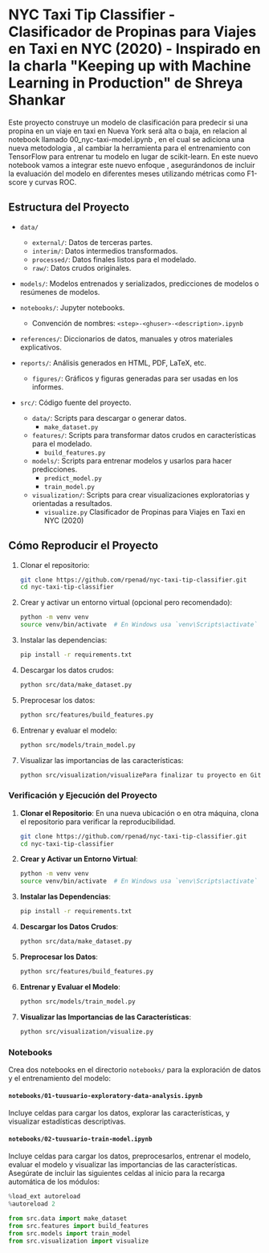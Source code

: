 # NYC Taxi Tip Classifier - Clasificador de Propinas para Viajes en Taxi en NYC (2020) - Inspirado en la charla "Keeping up with Machine Learning in Production" de Shreya Shankar

Este proyecto construye un modelo de clasificación para predecir si una propina en un viaje en taxi en Nueva York será alta o baja, en relacion al notebook llamado 00_nyc-taxi-model.ipynb , en el cual se adiciona una nueva metodologia , al cambiar la herramienta para el entrenamiento  con  TensorFlow para entrenar tu modelo en lugar de scikit-learn. En este nuevo notebook vamos a integrar este nuevo enfoque , asegurándonos de incluir la evaluación del modelo en diferentes meses utilizando métricas como F1-score y curvas ROC.

## Estructura del Proyecto

- `data/`
  - `external/`: Datos de terceras partes.
  - `interim/`: Datos intermedios transformados.
  - `processed/`: Datos finales listos para el modelado.
  - `raw/`: Datos crudos originales.

- `models/`: Modelos entrenados y serializados, predicciones de modelos o resúmenes de modelos.

- `notebooks/`: Jupyter notebooks.
  - Convención de nombres: `<step>-<ghuser>-<description>.ipynb`

- `references/`: Diccionarios de datos, manuales y otros materiales explicativos.

- `reports/`: Análisis generados en HTML, PDF, LaTeX, etc.
  - `figures/`: Gráficos y figuras generadas para ser usadas en los informes.

- `src/`: Código fuente del proyecto.
  - `data/`: Scripts para descargar o generar datos.
    - `make_dataset.py`
  - `features/`: Scripts para transformar datos crudos en características para el modelado.
    - `build_features.py`
  - `models/`: Scripts para entrenar modelos y usarlos para hacer predicciones.
    - `predict_model.py`
    - `train_model.py`
  - `visualization/`: Scripts para crear visualizaciones exploratorias y orientadas a resultados.
    - `visualize.py`
Clasificador de Propinas para Viajes en Taxi en NYC (2020)
## Cómo Reproducir el Proyecto

1. Clonar el repositorio:
    ```bash
    git clone https://github.com/rpenad/nyc-taxi-tip-classifier.git
    cd nyc-taxi-tip-classifier
    ```

2. Crear y activar un entorno virtual (opcional pero recomendado):
    ```bash
    python -m venv venv
    source venv/bin/activate  # En Windows usa `venv\Scripts\activate`
    ```

3. Instalar las dependencias:
    ```bash
    pip install -r requirements.txt
    ```

4. Descargar los datos crudos:
    ```bash
    python src/data/make_dataset.py
    ```

5. Preprocesar los datos:
    ```bash
    python src/features/build_features.py
    ```

6. Entrenar y evaluar el modelo:
    ```bash
    python src/models/train_model.py
    ```

7. Visualizar las importancias de las características:
    ```bash
    python src/visualization/visualizePara finalizar tu proyecto en GitHub y asegurarnos de que todo funcione correctamente, sigue estos pasos finales:

### Verificación y Ejecución del Proyecto
1. **Clonar el Repositorio**: En una nueva ubicación o en otra máquina, clona el repositorio para verificar la reproducibilidad.
    ```bash
    git clone https://github.com/rpenad/nyc-taxi-tip-classifier.git
    cd nyc-taxi-tip-classifier
    ```

2. **Crear y Activar un Entorno Virtual**:
    ```bash
    python -m venv venv
    source venv/bin/activate  # En Windows usa `venv\Scripts\activate`
    ```

3. **Instalar las Dependencias**:
    ```bash
    pip install -r requirements.txt
    ```

4. **Descargar los Datos Crudos**:
    ```bash
    python src/data/make_dataset.py
    ```

5. **Preprocesar los Datos**:
    ```bash
    python src/features/build_features.py
    ```

6. **Entrenar y Evaluar el Modelo**:
    ```bash
    python src/models/train_model.py
    ```

7. **Visualizar las Importancias de las Características**:
    ```bash
    python src/visualization/visualize.py
    ```

### Notebooks
Crea dos notebooks en el directorio `notebooks/` para la exploración de datos y el entrenamiento del modelo:

#### `notebooks/01-tuusuario-exploratory-data-analysis.ipynb`
Incluye celdas para cargar los datos, explorar las características, y visualizar estadísticas descriptivas.

#### `notebooks/02-tuusuario-train-model.ipynb`
Incluye celdas para cargar los datos, preprocesarlos, entrenar el modelo, evaluar el modelo y visualizar las importancias de las características. Asegúrate de incluir las siguientes celdas al inicio para la recarga automática de los módulos:
```python
%load_ext autoreload
%autoreload 2

from src.data import make_dataset
from src.features import build_features
from src.models import train_model
from src.visualization import visualize
